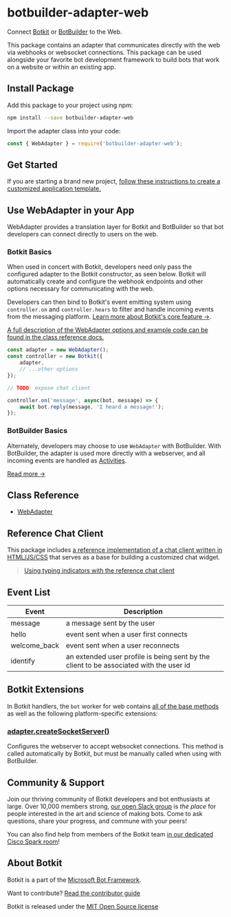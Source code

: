 # botbuilder-adapter-web
Connect [Botkit](https://www.npmjs.com/package/botkit) or [BotBuilder](https://www.npmjs.com/package/botbuilder) to the Web.

This package contains an adapter that communicates directly with the web via webhooks or websocket connections.
This package can be used alongside your favorite bot development framework to build bots that work on a website or within an existing app.

## Install Package

Add this package to your project using npm:

```bash
npm install --save botbuilder-adapter-web
```

Import the adapter class into your code:

```javascript
const { WebAdapter } = require('botbuilder-adapter-web');
```

## Get Started

If you are starting a brand new project, [follow these instructions to create a customized application template.](https://botkit.ai/getstarted.html)

## Use WebAdapter in your App

WebAdapter provides a translation layer for Botkit and BotBuilder so that bot developers can connect directly to users on the web.

### Botkit Basics

When used in concert with Botkit, developers need only pass the configured adapter to the Botkit constructor, as seen below. Botkit will automatically create and configure the webhook endpoints and other options necessary for communicating with the web.

Developers can then bind to Botkit's event emitting system using `controller.on` and `controller.hears` to filter and handle incoming events from the messaging platform. [Learn more about Botkit's core feature &rarr;](../docs/index.md).

[A full description of the WebAdapter options and example code can be found in the class reference docs.](../docs/reference/web.md#create-a-new-webadapter)

```javascript
const adapter = new WebAdapter();
const controller = new Botkit({
    adapter,
    // ...other options
});

// TODO: expose chat client

controller.on('message', async(bot, message) => {
    await bot.reply(message, 'I heard a message!');
});
```

### BotBuilder Basics

Alternately, developers may choose to use `WebAdapter` with BotBuilder. With BotBuilder, the adapter is used more directly with a webserver, and all incoming events are handled as [Activities](https://docs.microsoft.com/en-us/javascript/api/botframework-schema/activity?view=botbuilder-ts-latest).

[Read more &rarr;](../docs/reference/web.md#create-a-new-webadapter)

## Class Reference

* [WebAdapter](../docs/reference/web.md#webadapter)

## Reference Chat Client

This package includes [a reference implementation of a chat client written in HTML/JS/CSS](https://github.com/howdyai/botkit/tree/master/packages/botbuilder-adapter-web/client/#readme) that serves as a base for building a customized chat widget.

> [Using typing indicators with the reference chat client](https://github.com/howdyai/botkit/tree/master/packages/botbuilder-adapter-web/client/#typing-indicators)

## Event List

| Event | Description
|--- |---
| message | a message sent by the user
| hello | event sent when a user first connects
| welcome_back | event sent when a user reconnects
| identify | an extended user profile is being sent by the client to be associated with the user id

## Botkit Extensions

In Botkit handlers, the `bot` worker for web contains [all of the base methods](../docs/reference/core.md) as well as the following platform-specific extensions:

### [adapter.createSocketServer()](../docs/reference/web.md#createsocketserver)

Configures the webserver to accept websocket connections. This method is called automatically by Botkit, but must be manually called when using with BotBuilder.

## Community & Support

Join our thriving community of Botkit developers and bot enthusiasts at large.
Over 10,000 members strong, [our open Slack group](https://community.botkit.ai) is
_the place_ for people interested in the art and science of making bots.
Come to ask questions, share your progress, and commune with your peers!

You can also find help from members of the Botkit team [in our dedicated Cisco Spark room](https://eurl.io/#SyNZuomKx)!

## About Botkit

Botkit is a part of the [Microsoft Bot Framework](https://dev.botframework.com).

Want to contribute? [Read the contributor guide](https://github.com/howdyai/botkit/blob/master/CONTRIBUTING.md)

Botkit is released under the [MIT Open Source license](https://github.com/howdyai/botkit/blob/master/LICENSE.md)
